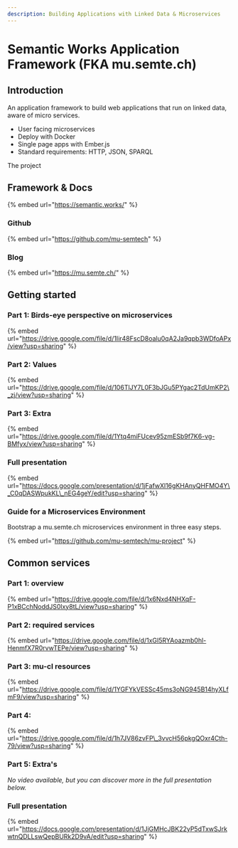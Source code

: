 ```yaml
---
description: Building Applications with Linked Data & Microservices
---
```


# Semantic Works Application Framework \(FKA mu.semte.ch\)

## Introduction

An application framework to build web applications that run on linked data, aware of micro services.

* User facing microservices
* Deploy with Docker
* Single page apps with Ember.js
* Standard requirements: HTTP, JSON, SPARQL

The project 

## Framework & Docs

{% embed url="https://semantic.works/" %}

### Github

{% embed url="https://github.com/mu-semtech" %}

### Blog

{% embed url="https://mu.semte.ch/" %}

## Getting started

### Part 1: Birds-eye perspective on microservices

{% embed url="https://drive.google.com/file/d/1Iir48FscD8oalu0qA2Ja9qpb3WDfoAPx/view?usp=sharing" %}

### Part 2: Values

{% embed url="https://drive.google.com/file/d/106TlJY7L0F3bJGu5PYgac2TdUmKP2\_zj/view?usp=sharing" %}

### Part 3: Extra

{% embed url="https://drive.google.com/file/d/1Ytq4miFUcev95zmESb9f7K6-vg-BMfyx/view?usp=sharing" %}

### Full presentation

{% embed url="https://docs.google.com/presentation/d/1jFafwXl16gKHAnyQHFMO4Y\_C0qDASWpukKL\_nEG4geY/edit?usp=sharing" %}

### Guide for a Microservices Environment

Bootstrap a mu.semte.ch microservices environment in three easy steps.

{% embed url="https://github.com/mu-semtech/mu-project" %}

## Common services

### Part 1: overview

{% embed url="https://drive.google.com/file/d/1x6Nxd4NHXqF-P1xBCchNoddJS0lxy8tL/view?usp=sharing" %}

### Part 2: required services

{% embed url="https://drive.google.com/file/d/1xGI5RYAoazmb0hl-HenmfX7R0rvwTEPe/view?usp=sharing" %}

### Part 3: mu-cl resources

{% embed url="https://drive.google.com/file/d/1YGFYkVESSc45ms3oNG945B14hyXLfmF9/view?usp=sharing" %}

### Part 4: 

{% embed url="https://drive.google.com/file/d/1h7JV86zvFP\_3vvcH56pkgQOxr4Cth-79/view?usp=sharing" %}

### Part 5: Extra's

_No video available, but you can discover more in the full presentation below._

### Full presentation

{% embed url="https://docs.google.com/presentation/d/1JjGMHcJBK22yP5dTxwSJrkwtnQDLLswQepBURk2D9vA/edit?usp=sharing" %}

